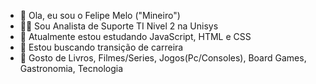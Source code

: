 - 👋 Ola, eu sou o Felipe Melo ("Mineiro")
- 👨‍💼 Sou Analista de Suporte TI Nivel 2 na Unisys
- 📘 Atualmente estou estudando JavaScript, HTML e CSS
- 🏹 Estou buscando transição de carreira
- 💞 Gosto de Livros, Filmes/Series, Jogos(Pc/Consoles), Board Games, Gastronomia, Tecnologia

  
